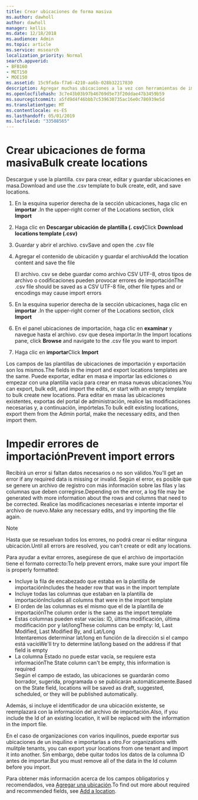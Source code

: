 ```yaml
---
title: Crear ubicaciones de forma masiva
ms.author: dawholl
author: dawholl
manager: kellis
ms.date: 12/18/2018
ms.audience: Admin
ms.topic: article
ms.service: mssearch
localization_priority: Normal
search.appverid:
- BFB160
- MET150
- MOE150
ms.assetid: 15c9fada-f7a6-4210-aa6b-028b32217830
description: Agregar muchas ubicaciones a la vez con herramientas de importación para el portal de administración de Microsoft Search
ms.openlocfilehash: 3c7e43b03b97b46769d5e73f20ddae47b3459b59
ms.sourcegitcommit: a5fd9d4f46bbb7c539630735ac16e0c786939e5d
ms.translationtype: MT
ms.contentlocale: es-ES
ms.lasthandoff: 05/01/2019
ms.locfileid: "33508565"
---
```

# <a name="bulk-create-locations"></a><span data-ttu-id="643fb-103">Crear ubicaciones de forma masiva</span><span class="sxs-lookup"><span data-stu-id="643fb-103">Bulk create locations</span></span>

<span data-ttu-id="643fb-104">Descargue y use la plantilla. csv para crear, editar y guardar ubicaciones en masa.</span><span class="sxs-lookup"><span data-stu-id="643fb-104">Download and use the .csv template to bulk create, edit, and save locations.</span></span> 
  
1. <span data-ttu-id="643fb-105">En la esquina superior derecha de la sección ubicaciones, haga clic en **importar** .</span><span class="sxs-lookup"><span data-stu-id="643fb-105">In the upper-right corner of the Locations section, click **Import**</span></span>
    
2. <span data-ttu-id="643fb-106">Haga clic en **Descargar ubicación de plantilla (. csv)**</span><span class="sxs-lookup"><span data-stu-id="643fb-106">Click **Download locations template (.csv)**</span></span>
    
3. <span data-ttu-id="643fb-107">Guardar y abrir el archivo. csv</span><span class="sxs-lookup"><span data-stu-id="643fb-107">Save and open the .csv file</span></span>
    
4. <span data-ttu-id="643fb-108">Agregar el contenido de ubicación y guardar el archivo</span><span class="sxs-lookup"><span data-stu-id="643fb-108">Add the location content and save the file</span></span>

    <span data-ttu-id="643fb-109">El archivo. csv se debe guardar como archivo CSV UTF-8, otros tipos de archivo o codificaciones pueden provocar errores de importación</span><span class="sxs-lookup"><span data-stu-id="643fb-109">The .csv file should be saved as a CSV UTF-8 file, other file types and or encodings may cause import errors</span></span>
    
5. <span data-ttu-id="643fb-110">En la esquina superior derecha de la sección ubicaciones, haga clic en **importar** .</span><span class="sxs-lookup"><span data-stu-id="643fb-110">In the upper-right corner of the Locations section, click **Import**</span></span>
    
6. <span data-ttu-id="643fb-111">En el panel ubicaciones de importación, haga clic en **examinar** y navegue hasta el archivo. csv que desea importar.</span><span class="sxs-lookup"><span data-stu-id="643fb-111">In the Import locations pane, click **Browse** and navigate to the .csv file you want to import</span></span> 
    
7. <span data-ttu-id="643fb-112">Haga clic en **importar**</span><span class="sxs-lookup"><span data-stu-id="643fb-112">Click **Import**</span></span>

<span data-ttu-id="643fb-113">Los campos de las plantillas de ubicaciones de importación y exportación son los mismos.</span><span class="sxs-lookup"><span data-stu-id="643fb-113">The fields in the import and export locations templates are the same.</span></span> <span data-ttu-id="643fb-114">Puede exportar, editar en masa e importar las ediciones o empezar con una plantilla vacía para crear en masa nuevas ubicaciones.</span><span class="sxs-lookup"><span data-stu-id="643fb-114">You can export, bulk edit, and import the edits, or start with an empty template to bulk create new locations.</span></span> <span data-ttu-id="643fb-115">Para editar en masa las ubicaciones existentes, exportas del portal de administración, realice las modificaciones necesarias y, a continuación, impórtelas.</span><span class="sxs-lookup"><span data-stu-id="643fb-115">To bulk edit existing locations, export them from the Admin portal, make the necessary edits, and then import them.</span></span>

# <a name="prevent-import-errors"></a><span data-ttu-id="643fb-116">Impedir errores de importación</span><span class="sxs-lookup"><span data-stu-id="643fb-116">Prevent import errors</span></span>  
<span data-ttu-id="643fb-117">Recibirá un error si faltan datos necesarios o no son válidos.</span><span class="sxs-lookup"><span data-stu-id="643fb-117">You'll get an error if any required data is missing or invalid.</span></span> <span data-ttu-id="643fb-118">Según el error, es posible que se genere un archivo de registro con más información sobre las filas y las columnas que deben corregirse.</span><span class="sxs-lookup"><span data-stu-id="643fb-118">Depending on the error, a log file may be generated with more information about the rows and columns that need to be corrected.</span></span> <span data-ttu-id="643fb-119">Realice las modificaciones necesarias e intente importar el archivo de nuevo.</span><span class="sxs-lookup"><span data-stu-id="643fb-119">Make any necessary edits, and try importing the file again.</span></span>
  
> [!NOTE]
> <span data-ttu-id="643fb-120">Hasta que se resuelvan todos los errores, no podrá crear ni editar ninguna ubicación.</span><span class="sxs-lookup"><span data-stu-id="643fb-120">Until all errors are resolved, you can't create or edit any locations.</span></span> 

<span data-ttu-id="643fb-121">Para ayudar a evitar errores, asegúrese de que el archivo de importación tiene el formato correcto:</span><span class="sxs-lookup"><span data-stu-id="643fb-121">To help prevent errors, make sure your import file is properly formatted:</span></span>
- <span data-ttu-id="643fb-122">Incluye la fila de encabezado que estaba en la plantilla de importación</span><span class="sxs-lookup"><span data-stu-id="643fb-122">Includes the header row that was in the import template</span></span>
- <span data-ttu-id="643fb-123">Incluye todas las columnas que estaban en la plantilla de importación</span><span class="sxs-lookup"><span data-stu-id="643fb-123">Includes all columns that were in the import template</span></span>
- <span data-ttu-id="643fb-124">El orden de las columnas es el mismo que el de la plantilla de importación</span><span class="sxs-lookup"><span data-stu-id="643fb-124">The column order is the same as the import template</span></span>
- <span data-ttu-id="643fb-125">Estas columnas pueden estar vacías: ID, última modificación, última modificación por y lat/long</span><span class="sxs-lookup"><span data-stu-id="643fb-125">These columns can be empty: Id, Last Modified, Last Modified By, and Lat/Long</span></span>  
<span data-ttu-id="643fb-126">Intentaremos determinar lat/long en función de la dirección si el campo está vacío</span><span class="sxs-lookup"><span data-stu-id="643fb-126">We'll try to determine lat/long based on the address if that field is empty</span></span>
- <span data-ttu-id="643fb-127">La columna Estado no puede estar vacía, se requiere esta información</span><span class="sxs-lookup"><span data-stu-id="643fb-127">The State column can't be empty, this information is required</span></span>  
<span data-ttu-id="643fb-128">Según el campo de estado, las ubicaciones se guardarán como borrador, sugerida, programada o se publicarán automáticamente.</span><span class="sxs-lookup"><span data-stu-id="643fb-128">Based on the State field, locations will be saved as draft, suggested, scheduled, or they will be published automatically.</span></span>

<span data-ttu-id="643fb-129">Además, si incluye el identificador de una ubicación existente, se reemplazará con la información del archivo de importación.</span><span class="sxs-lookup"><span data-stu-id="643fb-129">Also, if you include the Id of an existing location, it will be replaced with the information in the import file.</span></span>

<span data-ttu-id="643fb-130">En el caso de organizaciones con varios inquilinos, puede exportar sus ubicaciones de un inquilino e importarlas a otro.</span><span class="sxs-lookup"><span data-stu-id="643fb-130">For organizations with mulitple tenants, you can export your locations from one tenant and import it into another.</span></span> <span data-ttu-id="643fb-131">Sin embargo, debe quitar todos los datos de la columna ID antes de importar.</span><span class="sxs-lookup"><span data-stu-id="643fb-131">But you must remove all of the data in the Id column before you import.</span></span>
  
<span data-ttu-id="643fb-132">Para obtener más información acerca de los campos obligatorios y recomendados, vea [Agregar una ubicación](add-a-location.md).</span><span class="sxs-lookup"><span data-stu-id="643fb-132">To find out more about required and recommended fields, see [Add a location](add-a-location.md).</span></span>

  


